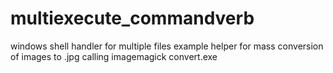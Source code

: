 # multiexecute_commandverb
windows shell handler for multiple files
example helper for mass conversion of images to .jpg calling imagemagick convert.exe
